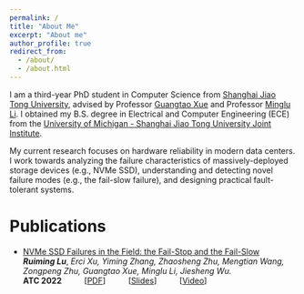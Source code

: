 ```yaml
---
permalink: /
title: "About Me"
excerpt: "About me"
author_profile: true
redirect_from: 
  - /about/
  - /about.html
---
```

I am a third-year PhD student in Computer Science from [Shanghai Jiao Tong University](https://en.sjtu.edu.cn/), advised by Professor [Guangtao Xue](https://www.cs.sjtu.edu.cn/~xue-gt/) and Professor [Minglu Li](https://scholar.google.com/citations?user=cFW1n8YAAAAJ&hl=en). I obtained my B.S. degree in Electrical and Computer Engineering (ECE) from the [University of Michigan - Shanghai Jiao Tong University Joint Institute](https://www.ji.sjtu.edu.cn/).

My current research focuses on hardware reliability in modern data centers. I work towards analyzing the failure characteristics of massively-deployed storage devices (e.g., NVMe SSD), understanding and detecting novel failure modes (e.g., the fail-slow failure), and designing practical fault-tolerant systems.

# Publications


* [NVMe SSD Failures in the Field: the Fail-Stop and the Fail-Slow](https://www.usenix.org/conference/atc22/presentation/lu)<br />
	***Ruiming Lu***, *Erci Xu, Yiming Zhang, Zhaosheng Zhu, Mengtian Wang, Zongpeng Zhu, Guangtao Xue, Minglu Li, Jiesheng Wu.*<br />
	**ATC 2022** &emsp; &emsp; [[PDF](https://www.usenix.org/system/files/atc22-lu.pdf)] &emsp; &emsp; [[Slides](https://www.usenix.org/sites/default/files/conference/protected-files/atc22_slides_lu.pdf)] &emsp; &emsp; [[Video](https://www.youtube.com/watch?v=wDS-CRyTDlA&feature=emb_imp_woyt)]